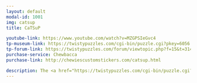 ```yaml
---
layout: default
modal-id: 1001
img: catsup
title: CaTSuP

youtube-link: https://www.youtube.com/watch?v=MZGPSIeGvc4
tp-museum-link: https://twistypuzzles.com/cgi-bin/puzzle.cgi?pkey=6056
tp-forum-link: https://twistypuzzles.com/forum/viewtopic.php?f=15&t=31487
purchase-service: Chewbacca
purchase-link: http://chewiescustomstickers.com/catsup.html

description: The <a href="https://twistypuzzles.com/cgi-bin/puzzle.cgi?pkey=6056" target="_blank">CaTSuP</a> is the first ever <b>c</b>orner-<b>t</b>urning <b>s</b>quare <b>p</b>yramid, which is where the name comes from. Arguably, this puzzle only has 12 pieces that can be scrambed, but it's <b>very</b> difficult to solve, if you're up for the challenge.
---
```

